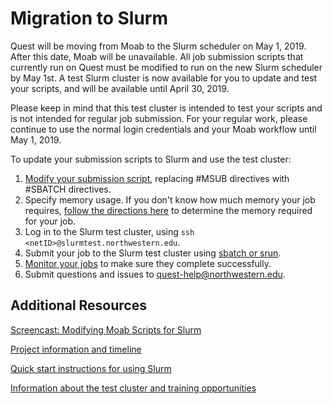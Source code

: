 # Migration to Slurm

Quest will be moving from Moab to the Slurm scheduler on May 1, 2019. After this date, Moab will be unavailable. All job submission scripts that currently run on Quest must be modified to run on the new Slurm scheduler by May 1st. A test Slurm cluster is now available for you to update and test your scripts, and will be available until April 30, 2019.

Please keep in mind that this test cluster is intended to test your scripts and is not intended for regular job submission. For your regular work, please continue to use the normal login credentials and your Moab workflow until May 1, 2019.

To update your submission scripts to Slurm and use the test cluster:
1. [Modify your submission script](https://kb.northwestern.edu/89454), replacing #MSUB directives with #SBATCH directives.
2. Specify memory usage. If you don't know how much memory your job requires, [follow the directions here](https://kb.northwestern.edu/81074) to determine the memory required for your job.
3. Log in to the Slurm test cluster, using `ssh <netID>@slurmtest.northwestern.edu`.
4. Submit your job to the Slurm test cluster using [sbatch or srun](https://kb.northwestern.edu/69247#slurm).
5. [Monitor your jobs](https://kb.northwestern.edu/page.php?id=70710#slurm) to make sure they complete successfully.
6. Submit questions and issues to quest-help@northwestern.edu.

## Additional Resources
[Screencast: Modifying Moab Scripts for Slurm](https://www.youtube.com/watch?v=QPWc1JOaBCo&feature=youtu.be)

[Project information and timeline](https://www.it.northwestern.edu/about/it-projects/quest-scheduler/index.html)

[Quick start instructions for using Slurm](https://kb.northwestern.edu/quest-slurm-quick-start)

[Information about the test cluster and training opportunities](https://www.it.northwestern.edu/about/it-projects/quest-scheduler/test-cluster.html)
